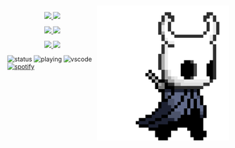   <img align="right" width="300" src="https://raw.githubusercontent.com/TanZng/TanZng/master/assets/hollor_knight3.gif" alt="avatar">
  <p align="center">
 <a href="https://skillicons.dev">
		<img src="https://skillicons.dev/icons?i=java" />
	        <img src="https://skillicons.dev/icons?i=lua" />
	</a>
</p>

  <p align="center">
 <a href="https://skillicons.dev">
		<img src="https://skillicons.dev/icons?i=mysql" />
	        <img src="https://skillicons.dev/icons?i=mongodb" />
	</a>
</p>

  <p align="center">
 <a href="https://skillicons.dev">
		<img src="https://skillicons.dev/icons?i=html" />
	        <img src="https://skillicons.dev/icons?i=php" />
	</a>
</p>

![status](https://nocache.advaith.workers.dev?url=https://img.shields.io/endpoint?url=https://dev.discordprofiles.me/api/badge/status/712820687315927081?simple=true)
![playing](https://nocache.advaith.workers.dev?url=https://img.shields.io/endpoint?url=https://dev.discordprofiles.me/api/badge/playing/276544649148235776)
![vscode](https://nocache.advaith.workers.dev?url=https://img.shields.io/endpoint?url=https://dev.discordprofiles.me/api/badge/vscode/276544649148235776)
[![spotify](https://nocache.advaith.workers.dev?url=https://img.shields.io/endpoint?url=https://dev.discordprofiles.me/api/badge/spotify/276544649148235776)](https://dev.discordprofiles.me/openspotify/276544649148235776)
